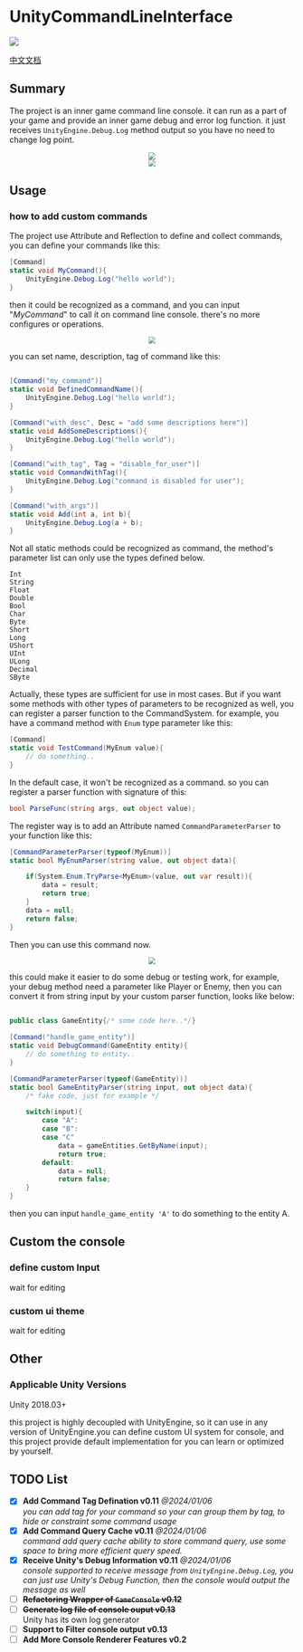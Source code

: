 # UnityCommandLineInterface

<a href="https://openupm.com/packages/com.redsaw.commandline/"><img src="https://img.shields.io/npm/v/com.redsaw.commandline?label=openupm&amp;registry_uri=https://package.openupm.com" /></a>

[中文文档](./README-ch.md)

## Summary

The project is an inner game command line console. it can run as a part of your game and provide an inner game debug and error log function. it just receives `UnityEngine.Debug.Log` method output so you have no need to change log point.

<div align=center>
<img src="./Res/屏幕截图 2024-01-04 053723.png" style="zoom:80%" />
</div>

<div align=center>
<img src="./Res/屏幕截图 2024-01-12 173800.png" style="zoom:80%" />
</div>

## Usage

### how to add custom commands

The project use Attribute and Reflection to define and collect commands, you can define your commands like this:

```c#
[Command]
static void MyCommand(){
    UnityEngine.Debug.Log("hello world");
}
```

then it could be recognized as a command, and you can input "*MyCommand*" to call it on command line console. there's no more configures or operations.

<div align=center>
<img src="./Res/usage-part-1.png" style="zoom:80%" />
</div>

you can set name, description, tag of command like this:

```c#

[Command("my_command")]
static void DefinedCommandName(){
    UnityEngine.Debug.Log("hello world");
}

[Command("with_desc", Desc = "add some descriptions here")]
static void AddSomeDescriptions(){
    UnityEngine.Debug.Log("hello world");
}

[Command("with_tag", Tag = "disable_for_user")]
static void CommandWithTag(){
    UnityEngine.Debug.Log("command is disabled for user");
}

[Command("with_args")]
static void Add(int a, int b){
    UnityEngine.Debug.Log(a + b);
}

```

Not all static methods could be recognized as command, the method's parameter list can only use the types defined below. 
```
Int
String
Float
Double
Bool
Char
Byte
Short
Long
UShort
UInt
ULong
Decimal
SByte
```

Actually, these types are sufficient for use in most cases. But if you want some methods with other types of parameters to be recognized as well, you can register a parser function to the CommandSystem. for example, you have a command method with `Enum` type parameter like this:

``````c#
[Command]
static void TestCommand(MyEnum value){
	// do something..
}
``````
In the default case, it won't be recognized as a command. so you can register a parser function with signature of this:

``````c#
bool ParseFunc(string args, out object value);
``````

The register way is to add an Attribute named `CommandParameterParser` to your function like this:


``````c#
[CommandParameterParser(typeof(MyEnum))]
static bool MyEnumParser(string value, out object data){

    if(System.Enum.TryParse<MyEnum>(value, out var result)){
        data = result;
        return true;
    }
    data = null;
    return false;
}
``````

Then you can use this command now.

<div align=center>
<img src="./Res/屏幕截图 2024-01-04 064808.png" style="zoom:80%" />
</div>

this could make it easier to do some debug or testing work, for example, your debug method need a parameter like Player or Enemy, then you can convert it from string input by your custom parser function, looks like below:

```c#

public class GameEntity{/* some code here..*/}

[Command("handle_game_entity")]
static void DebugCommand(GameEntity entity){
    // do something to entity..
}

[CommandParameterParser(typeof(GameEntity))]
static bool GameEntityParser(string input, out object data){
    /* fake code, just for example */

    switch(input){
        case "A":
        case "B":
        case "C"
            data = gameEntities.GetByName(input);
            return true;
        default:
            data = null;
            return false;
    }
}

```

then you can input `handle_game_entity 'A'` to do something to the entity A.

## Custom the console 

### define custom Input

wait for editing

### custom ui theme

wait for editing

## Other

### Applicable Unity Versions

Unity 2018.03+

this project is highly decoupled with UnityEngine, so it can use in any version of UnityEngine.you can define custom UI system for console, and this project provide default implementation for you can learn or optimized by yourself.

## TODO List

- [x] **Add Command Tag Defination v0.11** *@2024/01/06*
      <br> *you can add tag for your command so your can group them by tag, to hide or constraint some command usage*
- [x] **Add Command Query Cache v0.11** *@2024/01/06*
      <br> *command add query cache ability to store command query, use some space to bring more efficient query speed.*
- [x] **Receive Unity's Debug Information v0.11** *@2024/01/06*
      <br> *console supported to receive message from `UnityEngine.Debug.Log`, you can just use Unity's Debug Function, then the console would output the message as well*
- [ ] ~~**Refactoring Wrapper of `GameConsole` v0.12**~~
- [ ] ~~**Generate log file of console ouput v0.13**~~
      <br> Unity has its own log generator
- [ ] **Support to Filter console output v0.13**
- [ ] **Add More Console Renderer Features v0.2** 